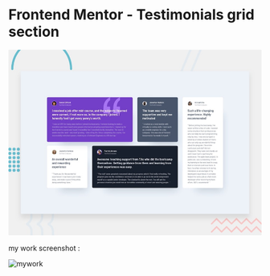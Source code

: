 # Frontend Mentor - Testimonials grid section

![Design preview for the Testimonials grid section coding challenge](./design/desktop-preview.jpg)

my work screenshot :

![mywork](https://user-images.githubusercontent.com/62290347/168909657-cb4bdec6-369e-445a-942b-58444963379a.png)
